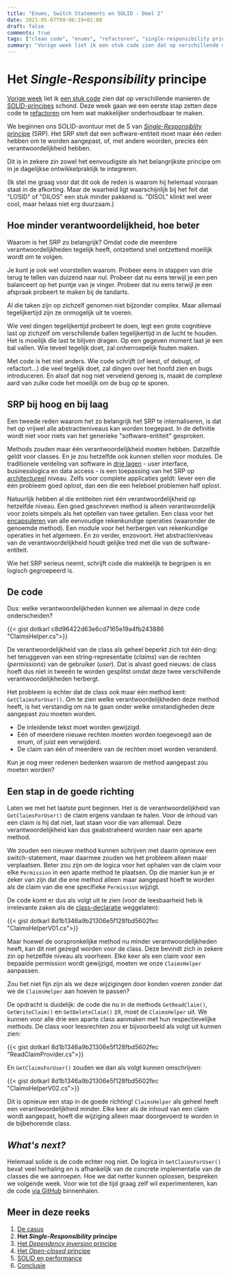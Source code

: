 ```yaml
---
title: "Enums, Switch Statements en SOLID - Deel 2"
date: 2021-05-07T09:06:19+02:00
draft: false
comments: true
tags: ["clean code", "enums", "refactoren", "single-responsibility principe", "SOLID", "switch statements"]
summary: "Vorige week liet ik een stuk code zien dat op verschillende manieren de SOLID-principes schond. Deze week gaan we aan de hand van het *Single-Responsibility* principe een eerste stap zetten deze code te refactoren om hem wat makkelijker onderhoudbaar te maken. "
---
```


# Het *Single-Responsibility* principe


[Vorige week](/blog/21/04/enums-switch-statements-en-solid-1) liet ik [een stuk code](https://github.com/notkarlmarx/RefactorExercises/blob/master/RefactorExercises/EnumSwitch/Original/ClaimsHelper.cs) zien dat op verschillende manieren de [SOLID-principes](https://en.wikipedia.org/wiki/SOLID) schond. Deze week gaan we een eerste stap zetten deze code te [refactoren](https://en.wikipedia.org/wiki/Code_refactoring) om hem wat makkelijker onderhoudbaar te maken. 


We beginnen ons SOLID-avontuur met de S van [*Single-Responsiblity* principe](https://en.wikipedia.org/wiki/Single-responsibility_principle) (SRP). Het SRP stelt dat een software-entiteit moet maar één reden hebben om te worden aangepast, of, met andere woorden, precies één verantwoordelijkheid hebben.


Dit is in zekere zin zowel het eenvoudigste als het belangrijkste principe om in je dagelijkse ontwikkelpraktijk te integreren. 


(Ik stel me graag voor dat dit ook de reden is waarom hij helemaal vooraan staat in de afkorting. Maar de waarheid ligt waarschijnlijk bij het feit dat "LOSID" of "DILOS" een stuk minder pakkend is. "DISOL" klinkt wel weer cool, maar helaas niet erg duurzaam.)


## Hoe minder verantwoordelijkheid, hoe beter


Waarom is het SRP zo belangrijk? Omdat code die meerdere verantwoordelijkheden tegelijk heeft, ontzettend snel ontzettend moeilijk wordt om te volgen. 


Je kunt je ook wel voorstellen waarom. Probeer eens in stappen van drie terug te tellen van duizend naar nul. Probeer dat nu eens terwijl je een pen balanceert op het puntje van je vinger. Probeer dat nu eens terwijl je een afspraak probeert te maken bij de tandarts.


Al die taken zijn op zichzelf genomen niet bijzonder complex. Maar allemaal tegelijkertijd zijn ze onmogelijk uit te voeren.


Wie veel dingen tegelijkertijd probeert te doen, legt een grote cognitieve last op zichzelf om verschillende ballen tegelijkertijd in de lucht te houden. Het is moeilijk die last te blijven dragen. Op een gegeven moment laat je een bal vallen. Wie teveel tegelijk doet, zal onherroepelijk fouten maken.


Met code is het niet anders. Wie code schrijft (of leest, of debugt, of refactort...) die veel tegelijk doet, zal dingen over het hoofd zien en bugs introduceren. En alsof dat nog niet vervelend genoeg is, maakt de complexe aard van zulke code het moeilijk om de bug op te sporen.


## SRP bij hoog en bij laag


Een tweede reden waarom het zo belangrijk het SRP te internaliseren, is dat het op vrijwel alle abstractieniveaus kan worden toegepast. In de definitie wordt niet voor niets van het generieke "software-entiteit" gesproken. 


Methods zouden maar één verantwoordelijkheid moeten hebben. Datzelfde geldt voor classes. En je zou hetzelfde ook kunnen stellen voor modules. De traditionele verdeling van software in [drie lagen](https://en.wikipedia.org/wiki/Multitier_architecture#Three-tier_architecture) - user interface, businesslogica en data access - is een toepassing van het SRP op [architectureel](https://en.wikipedia.org/wiki/Software_architecture) niveau. Zelfs voor complete applicaties geldt: liever een die één probleem goed oplost, dan een die een heleboel problemen half oplost.


Natuurlijk hebben al die entiteiten niet één verantwoordelijkheid op hetzelfde niveau. Een goed geschreven method is alleen verantwoordelijk voor zoiets simpels als het optellen van twee getallen. Een class voor het [encapsuleren](https://en.wikipedia.org/wiki/Encapsulation_(computer_programming)) van alle eenvoudige rekenkundige operaties (waaronder de genoemde method). Een module voor het herbergen van rekenkundige operaties in het algemeen. En zo verder, enzovoort. Het abstractieniveau van de verantwoordelijkheid houdt gelijke tred met die van de software-entiteit.


Wie het SRP serieus neemt, schrijft code die makkelijk te begrijpen is en logisch gegroepeerd is.


## De code


Dus: welke verantwoordelijkheden kunnen we allemaal in deze code onderscheiden?


{{< gist dotkarl c8d96422d63e6cd7165e19a4fb243886 "ClaimsHelper.cs">}}


De verantwoordelijkheid van de class als geheel beperkt zich tot één ding: het teruggeven van een string-representatie (*claims*) van de rechten (*permissions*) van de gebruiker (*user*). Dat is alvast goed nieuws: de class hoeft dus niet in tweeën te worden gesplitst omdat deze twee verschillende verantwoordelijkheden herbergt.


Het probleem is echter dat de class ook maar één method kent: `GetClaimsForUser()`. Om te zien welke verantwoordelijkheden deze method heeft, is het verstandig om na te gaan onder welke omstandigheden deze aangepast zou moeten worden.


* De inleidende tekst moet worden gewijzigd.
* Eén of meerdere nieuwe rechten moeten worden toegevoegd aan de enum, of juist een verwijderd.
* De claim van één of meerdere van de rechten moet worden veranderd.


Kun je nog meer redenen bedenken waarom de method aangepast zou moeten worden?


## Een stap in de goede richting 


Laten we met het laatste punt beginnen. Het is de verantwoordelijkheid van `GetClaimsForUser()` de claim ergens vandaan te halen. Voor de inhoud van een claim is hij dat niet, laat staan voor die van allemaal. Deze verantwoordelijkheid kan dus geabstraheerd worden naar een aparte method. 


We zouden een nieuwe method kunnen schrijven met daarin opnieuw een switch-statement, maar daarmee zouden we het probleem alleen maar verplaatsen. Beter zou zijn om de logica voor het ophalen van de claim voor elke `Permission` in een aparte method te plaatsen. Op die manier kun je er zeker van zijn dat die ene method alleen maar aangepast hoeft te worden als de claim van die ene specifieke `Permission` wijzigt.


De code komt er dus als volgt uit te zien (voor de leesbaarheid heb ik irrelevante zaken als de [class-declaratie](https://docs.microsoft.com/en-us/dotnet/csharp/programming-guide/classes-and-structs/classes#declaring-classes) weggelaten):


{{< gist dotkarl 8d1b1346a9b21306e5f128fbd5602fec "ClaimsHelperV01.cs">}}


Maar hoewel de oorspronkelijke method nu minder verantwoordelijkheden heeft, kan dit niet gezegd worden voor de class. Deze bevindt zich in zekere zin op hetzelfde niveau als voorheen. Elke keer als een claim voor een bepaalde permission wordt gewijzigd, moeten we onze `ClaimsHelper` aanpassen.


Zou het niet fijn zijn als we deze wijzigingen door konden voeren zonder dat we de `ClaimsHelper` aan hoeven te passen?


De opdracht is duidelijk: de code die nu in de methods `GetReadClaim()`, `GetWriteClaim()` en `GetDeleteClaim()` zit, moet de `ClaimsHelper` uit. We kunnen voor alle drie een aparte class aanmaken met hun respectievelijke methods. De class voor leesrechten zou er bijvoorbeeld als volgt uit kunnen zien:


{{< gist dotkarl 8d1b1346a9b21306e5f128fbd5602fec "ReadClaimProvider.cs">}}


En `GetClaimsForUser()` zouden we dan als volgt kunnen omschrijven:


{{< gist dotkarl 8d1b1346a9b21306e5f128fbd5602fec "ClaimsHelperV02.cs">}}


Dit is opnieuw een stap in de goede richting! `ClaimsHelper` als geheel heeft een verantwoordelijkheid minder. Elke keer als de inhoud van een claim wordt aangepast, hoeft die wijziging alleen maar doorgevoerd te worden in de bijbehorende class. 


## *What's next?*


Helemaal solide is de code echter nog niet. De logica in `GetClaimsForUser()` bevat veel herhaling en is afhankelijk van de concrete implementatie van de classes die we aanroepen. Hoe we dat netter kunnen oplossen, bespreken we volgende week. Voor wie tot die tijd graag zelf wil experimenteren, kan de code [via GitHub](https://github.com/notkarlmarx/RefactorExercises/blob/master/RefactorExercises/EnumSwitch/Refactored/V01/ClaimsHelper.cs) binnenhalen.


## Meer in deze reeks

1. [De casus](/blog/21/04/enums-switch-statements-en-solid-1)
2. **Het *Single-Responsibility* principe**
3. [Het *Dependency inversion* principe](/blog/21/05/enums-switch-statements-en-solid-3)
4. [Het *Open-closed* principe](/blog/21/05/enums-switch-statements-en-solid-4)
5. [SOLID en performance](/blog/21/05/enums-switch-statements-en-solid-5)
6. [Conclusie](/blog/21/06/enums-switch-statements-en-solid-6)
